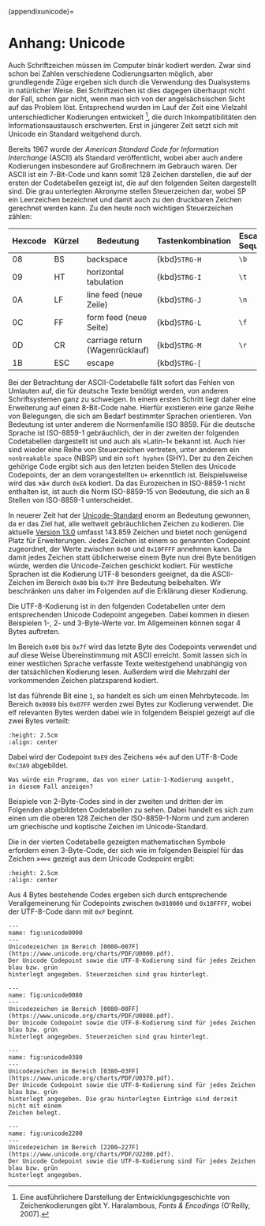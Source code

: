 (appendixunicode)=
# Anhang: Unicode

Auch Schriftzeichen müssen im Computer binär kodiert werden. Zwar sind schon bei
Zahlen verschiedene Codierungsarten möglich, aber grundlegende Züge ergeben sich
durch die Verwendung des Dualsystems in natürlicher Weise. Bei Schriftzeichen ist
dies dagegen überhaupt nicht der Fall, schon gar nicht, wenn man sich von der
angelsächsischen Sicht auf das Problem löst. Entsprechend wurden im Lauf der Zeit
eine Vielzahl unterschiedlicher Kodierungen entwickelt [^haralambous], die durch
Inkompatibilitäten den Informationsaustausch erschwerten. Erst in jüngerer Zeit
setzt sich mit Unicode ein Standard weitgehend durch.

Bereits 1967 wurde der *American Standard Code for Information Interchange*
(ASCII) als Standard veröffentlicht, wobei aber auch andere Kodierungen
insbesondere auf Großrechnern im Gebrauch waren. Der ASCII ist ein 7-Bit-Code
und kann somit 128 Zeichen darstellen, die auf der ersten der Codetabellen
gezeigt ist, die auf den folgenden Seiten dargestellt sind. Die grau
unterlegten Akronyme stellen Steuerzeichen dar, wobei SP ein Leerzeichen
bezeichnet und damit auch zu den druckbaren Zeichen gerechnet werden kann. Zu
den heute noch wichtigen Steuerzeichen zählen:

|Hexcode| Kürzel| Bedeutung                      | Tastenkombination| Escape-Sequenz|
|-------|-------|--------------------------------|------------------|---------------|
|08     |  BS   | backspace                      | {kbd}`STRG-H`    |   `\b`        |
|09     |  HT   | horizontal tabulation          | {kbd}`STRG-I`    |   `\t`        |
|0A     |  LF   | line feed (neue Zeile)         | {kbd}`STRG-J`    |   `\n`        |
|0C     |  FF   | form feed (neue Seite)         | {kbd}`STRG-L`    |   `\f`        |
|0D     |  CR   | carriage return (Wagenrücklauf)| {kbd}`STRG-M`    |   `\r`        |
|1B     |  ESC  | escape                         | {kbd}`STRG-[`    |               |

[^haralambous]: Eine ausführlichere Darstellung der Entwicklungsgeschichte von Zeichenkodierungen
    gibt Y. Haralambous, *Fonts & Encodings* (O'Reilly, 2007).

Bei der Betrachtung der ASCII-Codetabelle fällt sofort das Fehlen von Umlauten
auf, die für deutsche Texte benötigt werden, von anderen Schriftsystemen ganz zu
schweigen.  In einem ersten Schritt liegt daher eine Erweiterung auf einen
8-Bit-Code nahe. Hierfür existieren eine ganze Reihe von Belegungen, die sich am
Bedarf bestimmter Sprachen orientieren. Von Bedeutung ist unter anderem die
Normenfamilie ISO 8859. Für die deutsche Sprache ist ISO-8859-1 gebräuchlich,
der in der zweiten der folgenden Codetabellen dargestellt ist und auch als
»Latin-1« bekannt ist.  Auch hier sind wieder eine Reihe von Steuerzeichen
vertreten, unter anderem ein `nonbreakable space` (NBSP) und ein `soft hyphen`
(SHY). Der zu den Zeichen gehörige Code ergibt sich aus den letzten beiden
Stellen des Unicode Codepoints, der an dem vorangestellten ``U+`` erkenntlich
ist.  Beispielsweise wird das »ä« durch ``0xEA`` kodiert. Da das Eurozeichen
in ISO-8859-1 nicht enthalten ist, ist auch die Norm ISO-8859-15 von Bedeutung,
die sich an 8 Stellen von ISO-8859-1 unterscheidet.

In neuerer Zeit hat der [Unicode-Standard](http://www.unicode.org/) enorm an
Bedeutung gewonnen, da er das Ziel hat, alle weltweit gebräuchlichen Zeichen zu
kodieren.  Die aktuelle [Version
13.0](http://www.unicode.org/versions/Unicode13.0.0/) umfasst 143.859 Zeichen
und bietet noch genügend Platz für Erweiterungen. Jedes Zeichen ist einem so
genannten Codepoint zugeordnet, der Werte zwischen ``0x00`` und  ``0x10FFFF``
annehmen kann. Da damit jedes Zeichen statt üblicherweise einem Byte nun drei
Byte benötigen würde, werden die Unicode-Zeichen geschickt kodiert. Für
westliche Sprachen ist die Kodierung UTF-8 besonders geeignet, da die
ASCII-Zeichen im Bereich ``0x00`` bis ``0x7F`` ihre Bedeutung beibehalten. Wir
beschränken uns daher im Folgenden auf die Erklärung dieser Kodierung.

Die UTF-8-Kodierung ist in den folgenden Codetabellen unter dem entsprechenden
Unicode Codepoint angegeben. Dabei kommen in diesen Beispielen 1-, 2- und 
3-Byte-Werte vor. Im Allgemeinen können sogar 4 Bytes auftreten.

Im Bereich ``0x00`` bis ``0x7f`` wird das letzte Byte des Codepoints
verwendet und auf diese Weise Übereinstimmung mit ASCII erreicht. Somit lassen
sich in einer westlichen Sprache verfasste Texte weitestgehend unabhängig von
der tatsächlichen Kodierung lesen. Außerdem wird die Mehrzahl der vorkommenden
Zeichen platzsparend kodiert. 

Ist das führende Bit eine ``1``, so handelt es sich um einen Mehrbytecode.
Im Bereich ``0x0080`` bis ``0x07FF`` werden zwei Bytes zur Kodierung verwendet.
Die elf relevanten Bytes werden dabei wie in folgendem Beispiel gezeigt auf die 
zwei Bytes verteilt:

```{image} images/unicode/utf8_2.png
:height: 2.5cm
:align: center
```

Dabei wird der Codepoint ``0xE9`` des Zeichens »é« auf den UTF-8-Code 
``0xC3A9`` abgebildet. 

```{admonition} Frage
Was würde ein Programm, das von einer Latin-1-Kodierung ausgeht,
in diesem Fall anzeigen?
```

Beispiele von 2-Byte-Codes sind in der zweiten und dritten der im Folgenden
abgebildeten Codetabellen zu sehen. Dabei handelt es sich zum einen um die
oberen 128 Zeichen der ISO-8859-1-Norm und zum anderen um griechische und
koptische Zeichen im Unicode-Standard.

Die in der vierten Codetabelle gezeigten mathematischen Symbole erfordern
einen 3-Byte-Code, der sich wie im folgenden Beispiel für das Zeichen
»∞« gezeigt aus dem Unicode Codepoint ergibt:

```{image} images/unicode/utf8_3.png
:height: 2.5cm
:align: center
```

Aus 4 Bytes bestehende Codes ergeben sich durch entsprechende Verallgemeinerung
für Codepoints zwischen ``0x010000`` und ``0x10FFFF``, wobei der UTF-8-Code dann
mit ``0xF`` beginnt. 

```{figure} images/unicode/u0000.png
---
name: fig:unicode0000
---
Unicodezeichen im Bereich [0000‒007F](https://www.unicode.org/charts/PDF/U0000.pdf).
Der Unicode Codepoint sowie die UTF-8-Kodierung sind für jedes Zeichen blau bzw. grün
hinterlegt angegeben. Steuerzeichen sind grau hinterlegt. 
```

```{figure} images/unicode/u0080.png
---
name: fig:unicode0080
---
Unicodezeichen im Bereich [0080‒00FF](https://www.unicode.org/charts/PDF/U0080.pdf).
Der Unicode Codepoint sowie die UTF-8-Kodierung sind für jedes Zeichen blau bzw. grün
hinterlegt angegeben. Steuerzeichen sind grau hinterlegt. 
```

```{figure} images/unicode/u0380.png
---
name: fig:unicode0380
---
Unicodezeichen im Bereich [0380‒03FF](https://www.unicode.org/charts/PDF/U0370.pdf).
Der Unicode Codepoint sowie die UTF-8-Kodierung sind für jedes Zeichen blau bzw. grün
hinterlegt angegeben. Die grau hinterlegten Einträge sind derzeit nicht mit einem
Zeichen belegt.
```

```{figure} images/unicode/u2200.png
---
name: fig:unicode2200
---
Unicodezeichen im Bereich [2200‒227F](https://www.unicode.org/charts/PDF/U2200.pdf).
Der Unicode Codepoint sowie die UTF-8-Kodierung sind für jedes Zeichen blau bzw. grün
hinterlegt angegeben. 
```

